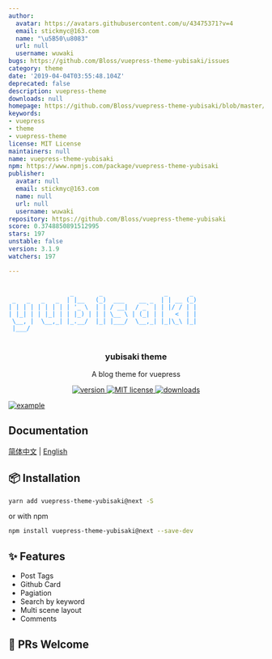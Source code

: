 ```yaml
---
author:
  avatar: https://avatars.githubusercontent.com/u/43475371?v=4
  email: stickmyc@163.com
  name: "\u5B50\u8083"
  url: null
  username: wuwaki
bugs: https://github.com/Bloss/vuepress-theme-yubisaki/issues
category: theme
date: '2019-04-04T03:55:48.104Z'
deprecated: false
description: vuepress-theme
downloads: null
homepage: https://github.com/Bloss/vuepress-theme-yubisaki/blob/master/README.md
keywords:
- vuepress
- theme
- vuepress-theme
license: MIT License
maintainers: null
name: vuepress-theme-yubisaki
npm: https://www.npmjs.com/package/vuepress-theme-yubisaki
publisher:
  avatar: null
  email: stickmyc@163.com
  name: null
  url: null
  username: wuwaki
repository: https://github.com/Bloss/vuepress-theme-yubisaki
score: 0.3748850891512995
stars: 197
unstable: false
version: 3.1.9
watchers: 197

---
```


<pre>
<code style="color: #1890ff">
                 _       _                 _      _
 _   _   _   _  | |__   (_)  ___    __ _  | | __ (_)
| | | | | | | | | '_ \  | | / __|  / _` | | |/ / | |
| |_| | | |_| | | |_) | | | \__ \ | (_| | |   <  | |
 \__, |  \__,_| |_.__/  |_| |___/  \__,_| |_|\_\ |_|
 |___/
</code>
</pre>

<p align="center">
  <!-- <a href="https://wuwaki.me/yubisaki/intro.html">
    <img src="https://blog-1252181333.cos.ap-shanghai.myqcloud.com/blog/yubisaki.png" alt="Logo">
  </a> -->
  <h3 align="center">yubisaki theme</h3>
  <p align="center">A blog theme for vuepress</p>
</p>

<p align="center">
  <a href="https://www.npmjs.com/package/vuepress-theme-yubisaki">
    <img src="https://img.shields.io/npm/v/vuepress-theme-yubisaki.svg?style=flat-square" alt="version">
  </a>
  <a href="https://github.com/Yubisaki/vuepress-theme-yubisaki/blob/master/LICENSE">
    <img src="https://img.shields.io/npm/l/vuepress-theme-yubisaki.svg?style=flat-square" alt="MIT license">
  </a>
  <a href="https://npmcharts.com/compare/vuepress-theme-yubisaki">
    <img src="https://img.shields.io/npm/dm/vuepress-theme-yubisaki.svg?style=flat-square" alt="downloads">
  </a>
</p>

<p>
  <a href="https://wuwaki.me/yubisaki/intro.html">
    <img src="https://blog-1252181333.cos.ap-shanghai.myqcloud.com/blog/example.png" alt="example" />
  </a>
</p>


## Documentation

[简体中文](https://wuwaki.me/yubisaki/next.html) | [English](https://wuwaki.me/yubisaki/next-en.html)

## 📦 Installation

```bash
yarn add vuepress-theme-yubisaki@next -S
```
or with npm
```bash
npm install vuepress-theme-yubisaki@next --save-dev
```

## ✨ Features

- Post Tags
- Github Card
- Pagiation
- Search by keyword
- Multi scene layout
- Comments

## 🤝 PRs Welcome